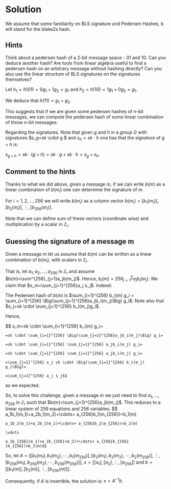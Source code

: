 # Solution

We assume that some familiarity on BLS signature and Pedersen Hashes, b will stand for the blake2s hash.

## Hints

Think about a pedersen hash of a 2-bit message space - 01 and 10. Can you deduce another hash? Are tools from linear algebra useful to find a pedersen hash on an arbitrary message without hashing directly? Can you also use the linear structure of BLS signatures on the signatures themselves?

Let $h_1=h(01)=0g_1 + 1g_2=g_1$ and $h_2=h(10)=1g_1 + 0g_2= g_1$.

We deduce that $h(11)=g_1+g_2$.

This suggests that if we are given some pedersen hashes of $n$-bit messages, we can compute the pedersen hash of some linear combination of those $n$-bit messages.

Regarding the signatures. Note that given $g$ and $h$ in a group $G$ with signatures $s_g=sk \cdot g $ and $s_h=sk \cdot h$ one has that the signature of $g+h$ is:

$s_{g+h}=sk \cdot (g+h)=sk \cdot g + sk \cdot h = s_g+s_h$.

## Comment to the hints

Thanks to what we did above, given a message $m$, if we can write $b(m)$ as a linear combination of $b(m_i)$ one can determine the signature of $m$.

For $i=1,2,\ldots, 256$ we will write $b(m_i)$ as a column vector $b(m_i) = [b_1(m_i)], [b_2(m_i)], \vdots, [b_{256}(m_i)]$.

Note that we can define sum of these vectors (coordinate wise) and multiplication by a scalar in $\mathbb{Z}_r$.

## Guessing the signature of a message m

Given a message $m$ let us assume that $b(m)$ can be written as a linear combination of $b(m_i)$, with scalars in $\mathbb{Z}_r$.

That is, let $a_1, a_2, \ldots, a_{256}$ in $\mathbb{Z}_r$ and assume $b(m)=\sum^{256}_{j=1}a_jb(m_j)$. Hence, $b_i(m)={256}^\sum_{j=1}a_jb_i(m_j)$. We claim that $s_m=\sum_{j=1}^{256}a_j s_j$. Indeed: 

The Pedersen hash of $b(m)$ is $\sum_{i=1}^{256} b_i(m) g_i = \sum_{i=1}^{256} \Big(\sum_{j=1}^{256}a_jb_i(m_j)\Big) g_i$.
Note also that $s_j=sk \cdot \sum_{j=1}^{256} b_i(m_j)g_i$.

Hence,

$$
    s_m=sk \cdot \sum_{i=1}^{256} b_i(m) g_i=

    =sk \cdot \sum_{i=1}^{256} \Big(\sum_{j=1}^{256}a_jb_i(m_j)\Big) g_i=

    =sk \cdot \sum_{i=1}^{256} \sum_{j=1}^{256} a_jb_i(m_j) g_i=

    =sk \cdot \sum_{j=1}^{256} \sum_{i=1}^{256} a_jb_i(m_j) g_i=

    =\sum_{j=1}^{256} a_j sk \cdot \Big(\sum_{i=1}^{256} b_i(m_j) g_i\Big)=

    =\sum_{j=1}^{256} a_j s_j$$

as we expected.

So, to solve this challenge, given a message $m$ we just need to find $a_1,\ldots, a_{256}$ in $\mathbb{Z}_r$ such that $b(m)=\sum_{j=1}^{256}a_jb(m_j)$. This reduces to a linear system of 256 equations and 256 variables.
$$
    a_1b_1(m_1)+a_2b_1(m_2)+\cdots+ a_{256}b_1(m_{256})=b_1(m)

    a_1b_2(m_1)+a_2b_2(m_2)+\cdots+ a_{256}b_2(m_{256})=b_2(m)

    \vdots

    a_1b_{256}(m_1)+a_2b_{256}(m_2)+\cdots+ a_{256}b_{256}(m_{256})=b_1(m)$$

So, let $A=[ [b_1(m_1),b_1(m_2), \cdots, b_1(m_{256})] , [b_2(m_1),b_2(m_2), \cdots, b_2(m_{256})] ,\vdots, [b_{256}(m_1), b_{256}(m_2), \cdots, b_{256}(m_{256})] ]$, $x=[[a_1],[a_2],\vdots, [a_{256}]]$ and $b=[[b_1(m)],[b_2(m)],\vdots, [b_{256}(m)]]$.

Consequently, if $A$ is invertible, the solution is: $x=A^{-1}b$.